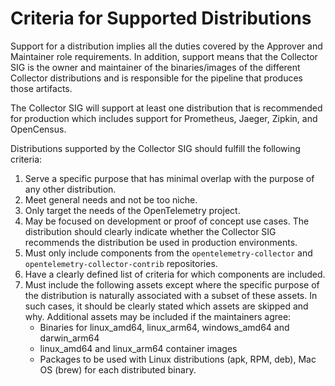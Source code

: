 # Criteria for Supported Distributions

Support for a distribution implies all the duties covered by the Approver and Maintainer role requirements. In addition, support means that the Collector SIG is the owner and maintainer of the binaries/images of the different Collector distributions and is responsible for the pipeline that produces those artifacts.

The Collector SIG will support at least one distribution that is recommended for production which includes support for Prometheus, Jaeger, Zipkin, and OpenCensus.

Distributions supported by the Collector SIG should fulfill the following criteria:

1. Serve a specific purpose that has minimal overlap with the purpose of any other distribution.
2. Meet general needs and not be too niche.
3. Only target the needs of the OpenTelemetry project.
4. May be focused on development or proof of concept use cases.  The distribution should clearly indicate whether the Collector SIG recommends the distribution be used in production environments.
5. Must only include components from the `opentelemetry-collector` and `opentelemetry-collector-contrib` repositories.
6. Have a clearly defined list of criteria for which components are included.
7. Must include the following assets except where the specific purpose of the distribution is naturally associated with a subset of these assets. In such cases, it should be clearly stated which assets are skipped and why.  Additional assets may be included if the maintainers agree:
    - Binaries for linux_amd64, linux_arm64, windows_amd64 and darwin_arm64
    - linux_amd64 and linux_arm64 container images
    - Packages to be used with Linux distributions (apk, RPM, deb), Mac OS (brew) for each distributed binary.


